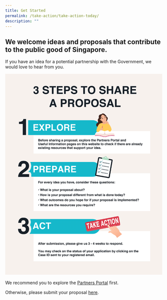 ```yaml
---
title: Get Started
permalink: /take-action/take-action-today/
description: ""
---
```

## We welcome ideas and proposals that contribute to the public good of Singapore.

If you have an idea for a potential partnership with the Government, we would love to hear from you.

![3 Steps to Share a Proposal](/images/Get%20Started/3-steps-to-share-a-proposal_clean_v2.png)

 We recommend you to explore the [Partners Portal](/take-action/partnersportal) first.

Otherwise, please submit your proposal [here](https://go.gov.sg/takeactiontoday).